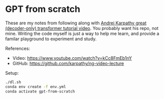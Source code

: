# GPT from scratch

These are my notes from following along with [Andrej Karpathy great (decoder-only) transformer tutorial video][video]. You probably want his repo, not mine. Writing the code myself is just a way to help me learn, and provide a familar playground to experiment and study.

References:

- Video: https://www.youtube.com/watch?v=kCc8FmEb1nY
- GitHub: https://github.com/karpathy/ng-video-lecture


Setup:

```bash
./dl.sh
conda env create -f env.yml
conda activate gpt-from-scratch
```

[video]:https://www.youtube.com/watch?v=kCc8FmEb1nY
